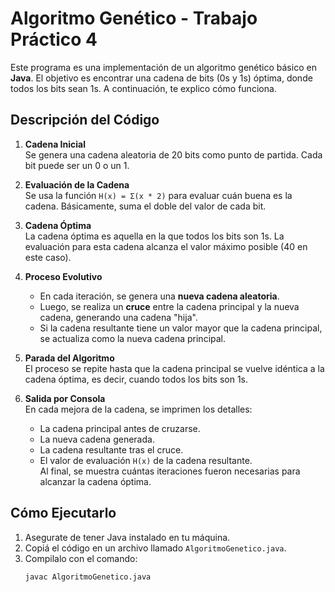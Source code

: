 # Algoritmo Genético - Trabajo Práctico 4

Este programa es una implementación de un algoritmo genético básico en **Java**. El objetivo es encontrar una cadena de bits (0s y 1s) óptima, donde todos los bits sean 1s. A continuación, te explico cómo funciona.

## Descripción del Código

1. **Cadena Inicial**  
   Se genera una cadena aleatoria de 20 bits como punto de partida. Cada bit puede ser un 0 o un 1.

2. **Evaluación de la Cadena**  
   Se usa la función `H(x) = Σ(x * 2)` para evaluar cuán buena es la cadena. Básicamente, suma el doble del valor de cada bit.

3. **Cadena Óptima**  
   La cadena óptima es aquella en la que todos los bits son 1s. La evaluación para esta cadena alcanza el valor máximo posible (40 en este caso).

4. **Proceso Evolutivo**  
   - En cada iteración, se genera una **nueva cadena aleatoria**.  
   - Luego, se realiza un **cruce** entre la cadena principal y la nueva cadena, generando una cadena "hija".  
   - Si la cadena resultante tiene un valor mayor que la cadena principal, se actualiza como la nueva cadena principal.

5. **Parada del Algoritmo**  
   El proceso se repite hasta que la cadena principal se vuelve idéntica a la cadena óptima, es decir, cuando todos los bits son 1s.

6. **Salida por Consola**  
   En cada mejora de la cadena, se imprimen los detalles:
   - La cadena principal antes de cruzarse.
   - La nueva cadena generada.
   - La cadena resultante tras el cruce.
   - El valor de evaluación `H(x)` de la cadena resultante.  
   Al final, se muestra cuántas iteraciones fueron necesarias para alcanzar la cadena óptima.

## Cómo Ejecutarlo

1. Asegurate de tener Java instalado en tu máquina.
2. Copiá el código en un archivo llamado `AlgoritmoGenetico.java`.
3. Compilalo con el comando:
   ```bash
   javac AlgoritmoGenetico.java
